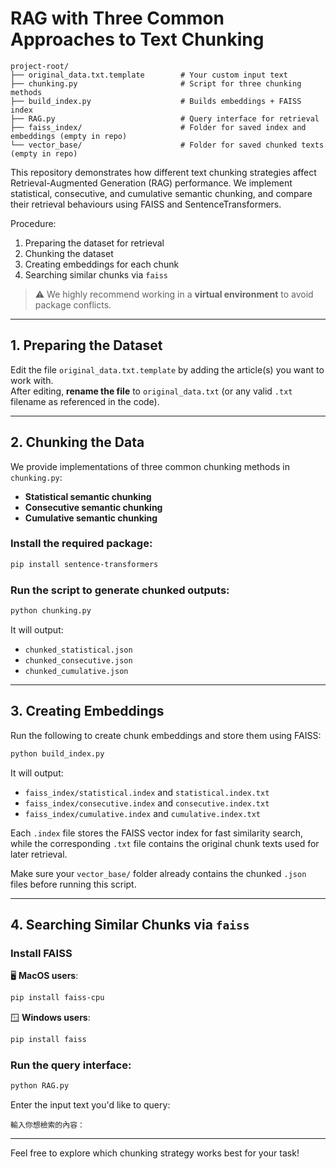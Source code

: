 # RAG with Three Common Approaches to Text Chunking

```
project-root/
├── original_data.txt.template        # Your custom input text
├── chunking.py                       # Script for three chunking methods
├── build_index.py                    # Builds embeddings + FAISS index
├── RAG.py                            # Query interface for retrieval
├── faiss_index/                      # Folder for saved index and embeddings (empty in repo)
└── vector_base/                      # Folder for saved chunked texts  (empty in repo)

```
This repository demonstrates how different text chunking strategies affect Retrieval-Augmented Generation (RAG) performance. We implement statistical, consecutive, and cumulative semantic chunking, and compare their retrieval behaviours using FAISS and SentenceTransformers.

Procedure:

1. Preparing the dataset for retrieval  
2. Chunking the dataset  
3. Creating embeddings for each chunk  
4. Searching similar chunks via `faiss`  

> ⚠️ We highly recommend working in a **virtual environment** to avoid package conflicts.

---

## 1. Preparing the Dataset

Edit the file `original_data.txt.template` by adding the article(s) you want to work with.  
After editing, **rename the file** to `original_data.txt` (or any valid `.txt` filename as referenced in the code).

---

## 2. Chunking the Data

We provide implementations of three common chunking methods in `chunking.py`:  

- **Statistical semantic chunking**  
- **Consecutive semantic chunking**  
- **Cumulative semantic chunking**  

### Install the required package:
```bash
pip install sentence-transformers
```

### Run the script to generate chunked outputs:
```bash
python chunking.py
```

It will output:  
- `chunked_statistical.json`  
- `chunked_consecutive.json`  
- `chunked_cumulative.json`

---

## 3. Creating Embeddings

Run the following to create chunk embeddings and store them using FAISS:

```bash
python build_index.py
```

It will output:

- `faiss_index/statistical.index` and `statistical.index.txt`
- `faiss_index/consecutive.index` and `consecutive.index.txt`
- `faiss_index/cumulative.index` and `cumulative.index.txt`

Each `.index` file stores the FAISS vector index for fast similarity search, while the corresponding `.txt` file contains the original chunk texts used for later retrieval.

Make sure your `vector_base/` folder already contains the chunked `.json` files before running this script.


---

## 4. Searching Similar Chunks via `faiss`

### Install FAISS

🖥️ **MacOS users**:
```bash
pip install faiss-cpu 
```

🪟 **Windows users**:
```bash
pip install faiss
```

### Run the query interface:
```bash
python RAG.py
```

Enter the input text you'd like to query:
```
輸入你想檢索的內容：
```

---


Feel free to explore which chunking strategy works best for your task!

